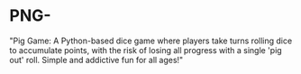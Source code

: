 # PNG-
"Pig Game: A Python-based dice game where players take turns rolling dice to accumulate points, with the risk of losing all progress with a single 'pig out' roll. Simple and addictive fun for all ages!"
